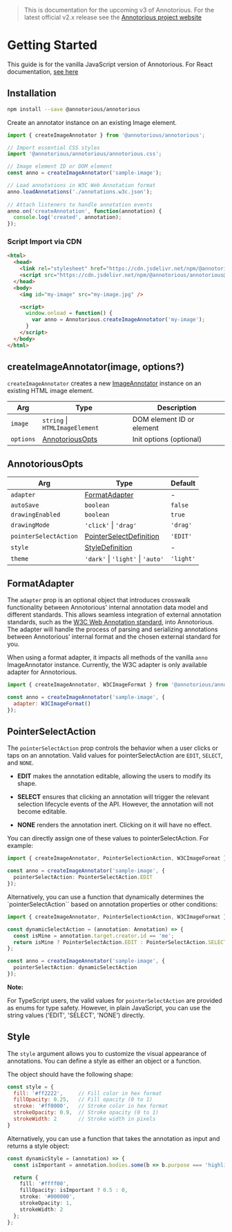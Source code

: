 > This is documentation for the upcoming v3 of Annotorious. For the latest official v2.x release see the [Annotorious project website](_https://annotorious.github.io_)

# Getting Started

This guide is for the vanilla JavaScript version of Annotorious. For React documentation, [see here](react/image-annotator.md)

## Installation

```sh
npm install --save @annotorious/annotorious
```

Create an annotator instance on an existing Image element.

```js
import { createImageAnnotator } from '@annotorious/annotorious';

// Import essential CSS styles
import '@annotorious/annotorious/annotorious.css';

// Image element ID or DOM element
const anno = createImageAnnotator('sample-image');

// Load annotations in W3C Web Annotation format
anno.loadAnnotations('./annotations.w3c.json');
       
// Attach listeners to handle annotation events
anno.on('createAnnotation', function(annotation) {
  console.log('created', annotation);
});
```

### Script Import via CDN

```html
<html>
  <head>
    <link rel="stylesheet" href="https://cdn.jsdelivr.net/npm/@annotorious/annotorious@latest/dist/annotorious.css">
    <script src="https://cdn.jsdelivr.net/npm/@annotorious/annotorious@latest/dist/annotorious.js"></script>
  </head>
  <body>
    <img id="my-image" src="my-image.jpg" />

    <script>
      window.onload = function() {
        var anno = Annotorious.createImageAnnotator('my-image');
      }
    </script>
  </body>
</html>
```

## createImageAnnotator(image, options?)

`createImageAnnotator` creates a new [ImageAnnotator](api/ImageAnnotator.md) instance on an existing HTML image element.

| Arg     | Type                                  | Description               |
|---------|---------------------------------------|---------------------------|
| `image`   | `string` \| `HTMLImageElement`      | DOM element ID or element |
| `options` | [AnnotoriousOpts](#annotoriousopts) | Init options (optional)   |

## AnnotoriousOpts

| Arg                   | Type                                            | Default       |
|-----------------------|-------------------------------------------------|---------------|
| `adapter`             | [FormatAdapter](#formatadapter)                 | -             |
| `autoSave`            | `boolean`                                       | `false`       |
| `drawingEnabled`      | `boolean`                                       | `true`        |
| `drawingMode`         | `'click'` \| `'drag'`                           | `'drag'`      |
| `pointerSelectAction` | [PointerSelectDefinition](#pointerselectaction) | `'EDIT'`      |
| `style`               | [StyleDefinition](#style)                       | -             |
| `theme`               | `'dark'` \| `'light'` \| `'auto'`               | `'light'`     |

## FormatAdapter

The `adapter` prop is an optional object that introduces crosswalk functionality between Annotorious' internal annotation data model and different standards. This allows seamless integration of external annotation standards, such as the [W3C Web Annotation standard](https://www.w3.org/TR/annotation-model/), into Annotorious. The adapter will handle the process of parsing and serializing annotations between Annotorious' internal format and the chosen external standard for you. 

When using a format adapter, it impacts all methods of the vanilla `anno` ImageAnnotator instance. Currently, the W3C adapter is only available adapter for Annotorious.

```js
import { createImageAnnotator, W3CImageFormat } from '@annotorious/annotorious';

const anno = createImageAnnotator('sample-image', {
  adapter: W3CImageFormat()
});
```

## PointerSelectAction

The `pointerSelectAction` prop controls the behavior when a user clicks or taps on an annotation. Valid values for pointerSelectAction are `EDIT`, `SELECT`, and `NONE`.

- __EDIT__ makes the annotation editable, allowing the users to modify its shape.

- __SELECT__ ensures that clicking an annotation will trigger the relevant selection lifecycle events of the API. However, the annotation will not become editable.

- __NONE__ renders the annotation inert. Clicking on it will have no effect.

You can directly assign one of these values to pointerSelectAction. For example:

```ts
import { createImageAnnotator, PointerSelectionAction, W3CImageFormat } from '@annotorious/annotorious';

const anno = createImageAnnotator('sample-image', {
  pointerSelectAction: PointerSelectAction.EDIT
});
```

Alternatively, you can use a function that dynamically determines the `pointerSelectAction`` based on annotation properties or other conditions:

```ts
import { createImageAnnotator, PointerSelectionAction, W3CImageFormat } from '@annotorious/annotorious';

const dynamicSelectAction = (annotation: Annotation) => {
  const isMine = annotation.target.creator.id == 'me';
  return isMine ? PointerSelectAction.EDIT : PointerSelectAction.SELECT;
};

const anno = createImageAnnotator('sample-image', {
  pointerSelectAction: dynamicSelectAction
});
```

__Note:__

For TypeScript users, the valid values for `pointerSelectAction` are provided as enums for type safety. However, in plain JavaScript, you can use the string values ('EDIT', 'SELECT', 'NONE') directly.

## Style

The `style` argument allows you to customize the visual appearance of annotations. You can define a style as either an object or a function.

The object should have the following shape:

```js
const style = {
  fill: '#ff2222',     // Fill color in hex format
  fillOpacity: 0.25,   // Fill opacity (0 to 1)
  stroke: '#ff0000',   // Stroke color in hex format
  strokeOpacity: 0.9,  // Stroke opacity (0 to 1)
  strokeWidth: 2       // Stroke width in pixels
}
```

Alternatively, you can use a function that takes the annotation as input and returns a style object:

```ts
const dynamicStyle = (annotation) => {
  const isImportant = annotation.bodies.some(b => b.purpose === 'highlighting');

  return {
    fill: '#ffff00',
    fillOpacity: isImportant ? 0.5 : 0,
    stroke: '#000000',
    strokeOpacity: 1,
    strokeWidth: 2
  };
};
```
